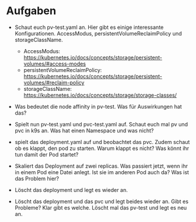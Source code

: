 # Aufgaben

* Schaut euch pv-test.yaml an. Hier gibt es einige interessante Konfigurationen. AccessModus, persistentVolumeReclaimPolicy und storageClassName.
    * AccessModus: https://kubernetes.io/docs/concepts/storage/persistent-volumes/#access-modes
    * persistentVolumeReclaimPolicy: https://kubernetes.io/docs/concepts/storage/persistent-volumes/#reclaim-policy
    * storageClassName: https://kubernetes.io/docs/concepts/storage/storage-classes/

* Was bedeutet die node affinity in pv-test. Was für Auswirkungen hat das?

* Spielt nun pv-test.yaml und pvc-test.yaml auf. Schaut euch mal pv und pvc in k9s an. Was hat einen Namespace und was nicht?

* spielt das deployment.yaml auf und beobachtet das pvc. Zudem schaut ob es klappt, den pod zu starten. Warum klappt es nicht? Was könnt ihr tun damit der Pod startet?

* Skaliert das Deployment auf zwei replicas. Was passiert jetzt, wenn ihr in einem Pod eine Datei anlegt. Ist sie im anderen Pod auch da? Was ist das Problem hier?

* Löscht das deployment und legt es wieder an.

* Löscht das deployment und das pvc und legt beides wieder an. Gibt es Probleme? Klar gibt es welche. Löscht mal das pv-test und legt es neu an.